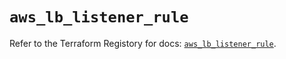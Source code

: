 # `aws_lb_listener_rule`

Refer to the Terraform Registory for docs: [`aws_lb_listener_rule`](https://www.terraform.io/docs/providers/aws/r/lb_listener_rule).
